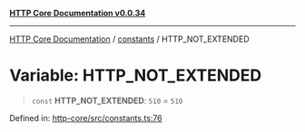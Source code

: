 [**HTTP Core Documentation v0.0.34**](../../README.md)

***

[HTTP Core Documentation](../../modules.md) / [constants](../README.md) / HTTP\_NOT\_EXTENDED

# Variable: HTTP\_NOT\_EXTENDED

> `const` **HTTP\_NOT\_EXTENDED**: `510` = `510`

Defined in: [http-core/src/constants.ts:76](https://github.com/stonemjs/http-core/blob/eaa01dbfed8a1d56fab239821e27802dd54ab017/src/constants.ts#L76)
